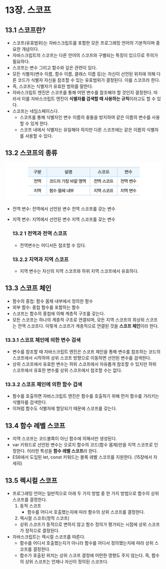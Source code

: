 # 13장. 스코프

## 13.1 스코프란?

- 스코프(유효범위)는 자바스크립트를 포함한 모든 프로그래밍 언어의 기본적이며 중요한 개념이다.
- 자바스크립트의 스코프는 다른 언어의 스코프와 구별되는 특징이 있으므로 주의가 필요하다.
- 스코프는 변수 그리고 함수와 깊은 관련이 있다.
- 모든 식별자(변수 이름, 함수 이름, 클래스 이름 등)는 자신이 선언된 위치에 의해 다른 코드가 식별자 자신을 참조할 수 있는 유효범위가 결정된다. 이를 스코프라 한다.
- 즉, 스코프는 식별자가 유효한 범위를 말한다.
- 자바스크립트 엔진은 스코프를 통해 어떤 변수를 참조해야 할 것인지 결정한다. 따라서 이를 자바스크립트 엔진이 **식별자를 검색할 때 사용하는 규칙**이라고도 할 수 있다.
- 스코프는 네임스페이스다.
  - 스코프를 통해 식별자인 변수 이름의 충돌을 방지하여 같은 이름의 변수를 사용할 수 있게 한다.
  - 스코프 내에서 식별자는 유일해야 하지만 다른 스코프에는 같은 이름의 식별자를 사용할 수 있다.

## 13.2 스코프의 종류

![](2024-01-31-03-51-57.png)

- 전역 변수: 전역에서 선언된 변수 전역 스코프를 갖는 변수
- 지역 변수: 지역에서 선언된 변수 지역 스코프를 갖는 변수

  ### 13.2 1 전역과 전역 스코프

  - 전역변수는 어디서든 참조할 수 있다.

  ### 13.2.2 지역과 지역 스코프

  - 지역 변수는 자신의 지역 스코프와 하위 지역 스코프에서 유효하다.

## 13.3 스코프 체인

- 함수의 중첩: 함수 몸체 내부에서 정의한 함수
- 외부 함수: 중첩 함수를 포함하는 함수
- 스코프는 함수의 중첩에 의해 계층적 구조를 갖는다.
- 모든 스코프는 하나의 계층적 구조로 연결되며, 모든 지역 스코프의 최상위 스코프는 전역 스코프다. 이렇게 스코프가 계층적으로 연결된 것을 **스코프 체인**이라 한다.

### 13.3.1 스코프 체인에 의한 변수 검색

- 변수를 참조할 때 자바스크립트 엔진은 스코프 체인을 통해 변수를 참조하는 코드의 스코프에서 시작하여 상위 스코프 방향으로 이동하면 선언된 변수를 검색한다.
- 상위 스코프에서 유효한 변수는 하위 스코프에서 자유롭게 참조할 수 있지만 하위 스코프에서 유효한 변수를 상위 스코프에서 참조할 수는 없다.

### 13.3.2 스코프 체인에 의한 함수 겁색

- 함수를 호출하면 자바스크립트 엔진은 함수를 호출하기 위해 먼저 함수를 가리키는 식별자를 검색한다.
- 이처럼 함수도 식별자에 할당되기 때문에 스코프를 갖는다.

## 13.4 함수 레벨 스코프

- 지역 스코프는 코드블록이 아닌 함수에 의해서만 생성된다.
- var 키워드로 선언된 변수는 오로지 함수의 코드(함수 몸체)만을 지역 스코프로 인정한다. 이러한 특성을 **함수 레벨 스코프**라 한다.
- ES6에서 도입된 let, const 키워드는 블록 레벨 스코프를 지원한다. (15장에서 자세히)

## 13.5 렉시컬 스코프

- 프로그래밍 언어는 일반적으로 아래 두 가지 방법 중 한 가지 방법으로 함수의 상위 스코프를 결정한다.
  1. 동적 스코프
     - 함수를 어디서 호출했는지에 따라 함수의 상위 스코프를 결정한다.
  2. 렉시컬 스코프(정적 스코프)
  - 상위 스코프가 동적으로 변하지 않고 함수 정의가 평가되는 시점에 상위 스코프가 정적으로 결정된다.
- 자바스크립트는 렉시컬 스코프를 따른다.
  - 함수를 어디서 호출했는지가 아니라 함수를 어디서 정의했는지에 따라 상위 스코프를 결정한다.
  - 함수가 호출된 위치는 상위 스코프 결정에 어떤한 영향도 주지 않는다. 즉, 함수의 상위 스코프는 언제나 자신이 정의된 스코프다.
